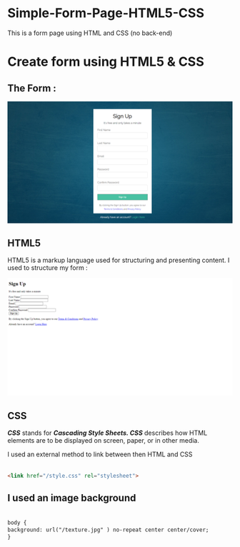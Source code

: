 # Simple-Form-Page-HTML5-CSS
This is a form page using HTML and CSS (no back-end) 

# Create form using HTML5 & CSS

## The Form :

![Untitled](/Untitled.png)

## HTML5

HTML5 is a markup language used for structuring and presenting content. I used to structure my form :

![Untitled](/Untitled%201.png)

## CSS

***CSS*** stands for ***Cascading Style Sheets. CSS*** describes how HTML elements are to be displayed on screen, paper, or in other media. 

I used an external method to link between then HTML and CSS

```html :

<link href="/style.css" rel="stylesheet">

```

## I used an image background

```css:

body {
background: url("/texture.jpg" ) no-repeat center center/cover;
}

```
